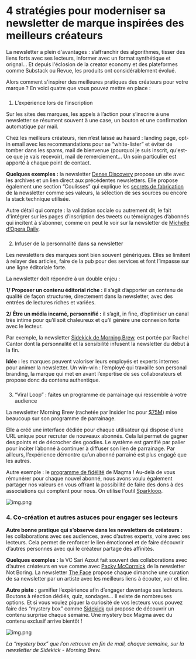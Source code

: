 # 4 stratégies pour moderniser sa newsletter de marque inspirées des meilleurs créateurs

La newsletter a plein d'avantages : s’affranchir des algorithmes, tisser des liens forts avec ses lecteurs, informer avec un format synthétique et orignal… Et depuis l'éclosion de la creator economy et des plateformes comme Substack ou Revue, les produits ont considérablement évolué.

Alors comment s'inspirer des meilleures pratiques des créateurs pour votre marque ? En voici quatre que vous pouvez mettre en place :

###

1. L’expérience lors de l’inscription

Sur les sites des marques, les appels à l’action pour s’inscrire à une newsletter se résument souvent à une case, un bouton et une confirmation automatique par mail.

Chez les meilleurs créateurs, rien n’est laissé au hasard : landing page, opt-in email avec les recommandations pour se “white-lister” et éviter de tomber dans les spams, mail de bienvenue (pourquoi je suis inscrit, qu'est-ce que je vais recevoir), mail de remerciement… Un soin particulier est apporté à chaque point de contact.

**Quelques exemples :** la newsletter [Dense Discovery](https://www.densediscovery.com/) propose un site avec les archives et un lien direct aux précédentes newsletters. Elle propose également une section “Coulisses” qui explique les [secrets de fabrication](https://www.densediscovery.com/notes/behind-the-scenes/) de la newsletter comme ses valeurs, la sélection de ses sources ou encore la stack technique utilisée.

Autre détail qui compte : la validation sociale ou autrement dit, le fait d'intégrer sur les pages d’inscription des tweets ou témoignages d’abonnés qui incitent à s’abonner, comme on peut le voir sur la newsletter de [Michelle d’Opera Daily](https://www.youroperadaily.com/about).

###

2. Infuser de la personnalité dans sa newsletter

Les newsletters des marques sont bien souvent génériques. Elles se limitent à relayer des articles, faire de la pub pour des services et font l’impasse sur une ligne éditoriale forte.

La newsletter doit répondre à un double enjeu :

**1/** **Proposer un contenu éditorial riche :** il s’agit d’apporter un contenu de qualité de façon structurée, directement dans la newsletter, avec des entrées de lectures riches et variées.

**2/** **Être un média incarné, personnifié :** il s’agit, in fine, d’optimiser un canal très intime pour qu’il soit chaleureux et qu’il génère une connexion forte avec le lecteur.

Par exemple, la newsletter [Sidekick de Morning Brew](https://www.morningbrew.com/sidekick), est portée par Rachel Cantor dont la personnalité et la sensibilité infusent la newsletter du début à la fin.

**Idée :** les marques peuvent valoriser leurs employés et experts internes pour animer la newsletter. Un win-win : l’employé qui travaille son personal branding, la marque qui met en avant l’expertise de ses collaborateurs et propose donc du contenu authentique.

###

3. “Viral Loop” : faites un programme de parrainage qui ressemble à votre audience

La newsletter Morning Brew (rachetée par Insider Inc pour [$75M](https://www.morningbrew.com/daily/stories/2020/10/29/business-insider-buys-controlling-stake-morning-brew?__cf_chl_jschl_tk__=35a5afd02feba4d80fb429aeb82baf795bcfbfd2-1624975555-0-ATVZdWaku87PAVXLwHf3dBIouy42DUNqS2ATjlTgnvx3u92nl21nQK0fxX6eHOQkbkdR-DeLJOhDiAo_DkiMnXg0jogxk35Cc9FWTDmZsCxZNhAsWczvSYYsmINDXo7xKO4dbdwuG9NBv2CTaoguIYfnyQSzhx3LUzzGW7_i8tyP2UZJFBT6hTdJB45qZT_TO94MFkKe8ih8c_sWkV9LC7Lh2OvUj6Vg7VjqvfdaVKABdCO87_iNDwycKvEE5rU9_9lrZcuWxbvsHvP3NSObHIAPDvlkUw6MUIqeZGbQ2Mbvr28CWuwsd4ZOQ2KfXNK4mvwkSqHHmMsCpinIugaBDZZ00FcA_PH6bvKAF41XELoSo9kGqsoSSyTYTZzndk7eLN1Cjfp657jkcs8LQ-kucxyrjzmmOlFowpVtnpcpgza3wWv8NsnGMlvANST1QUitoLaKNB67m5In2lOTgomCqPdrsMTP4UkBj_yoTzkVcEKG7K6P9Iqf9NGUIbc5PC8c-lxPwPSmfYQP5rIt11z63kVQmD8Qpw4B_AC80ntwBrFsQzAgso3UGMDVflOPETwtvg)) mise beaucoup sur son programme de parrainage.

Elle a créé une interface dédiée pour chaque utilisateur qui dispose d’une URL unique pour recruter de nouveaux abonnés. Cela lui permet de gagner des points et de décrocher des goodies. Le système est gamifié par palier pour inciter l’abonné à continuer à diffuser son lien de parrainage. Par ailleurs, l’expérience démontre qu’un abonné parrainé est plus engagé que les autres.

Autre exemple : le [programme de fidélité](https://www.themagma.co/referral/) de Magma ! Au-delà de vous rémunérer pour chaque nouvel abonné, nous avons voulu également partager nos valeurs en vous offrant la possibilité de faire des dons à des associations qui comptent pour nous. On utilise l'outil [Sparkloop](https://sparkloop.app/).

![img.png](https://mcusercontent.com/bf57291e7873c25f0d0dd44df/images/308d14c3-77cf-6721-0b7f-81781f877f4c.png)

### 4. Co-création et autres astuces pour engager ses lecteurs

**Autre bonne pratique qui s’observe dans les newsletters de créateurs :** les collaborations avec ses audiences, avec d’autres experts, voire avec ses lecteurs. Cela permet de renforcer le lien émotionnel et de faire découvrir d’autres personnes avec qui le créateur partage des affinités.

**Quelques exemples :** la VC Sari Azout fait souvent des collaborations avec d’autres créateurs en vue comme avec [Packy McCormick](https://www.notboring.co/p/fairmint) de la newsletter Not Boring. La newsletter [The Face](https://theface.com/newsletter) propose chaque dimanche une curation de sa newsletter par un artiste avec les meilleurs liens à écouter, voir et lire.

**Autre piste :** gamifier l’expérience afin d’engager davantage ses lecteurs. Boutons à réaction dédiés, quiz, sondages… Il existe de nombreuses options. Et si vous voulez piquer la curiosité de vos lecteurs vous pouvez faire des “mystery box” comme [Sidekick](https://www.morningbrew.com/sidekick) qui propose de découvrir un contenu surprise chaque semaine. Une mystery box Magma avec du contenu exclusif arrive bientôt !

![img.png](https://mcusercontent.com/bf57291e7873c25f0d0dd44df/images/ae421b6c-0c84-a7c6-8ec8-c5a8bebc1842.png)

_La “mystery box” que l’on retrouve en fin de mail, chaque semaine, sur la newsletter de Sidekick - Morning Brew._
